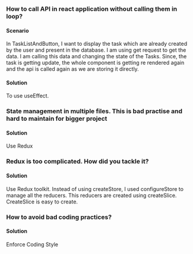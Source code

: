 ### How to call API in react application without calling them in loop?

#### Scenario

In TaskListAndButton, I want to display the task which are already created by the user and present in the database. I am using get request to get the data. I am calling this data and changing the state of the Tasks. Since, the task is getting update, the whole component is getting re rendered again and the api is called again as we are storing it directly.

#### Solution

To use useEffect.

### State management in multiple files. This is bad practise and hard to maintain for bigger project

#### Solution

Use Redux

### Redux is too complicated. How did you tackle it?

#### Solution

Use Redux toolkit. Instead of using createStore, I used configureStore to manage all the reducers. This reducers are created using createSlice. CreateSlice is easy to create.

### How to avoid bad coding practices?

#### Solution

Enforce Coding Style
